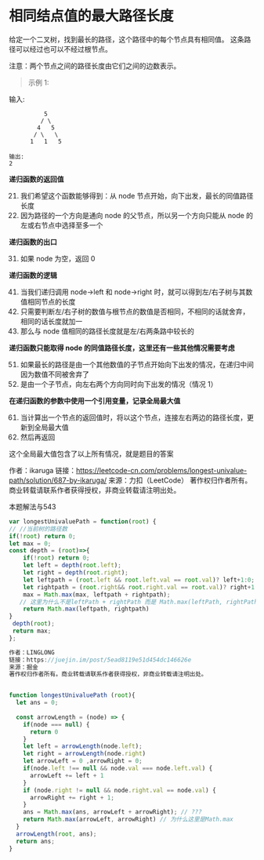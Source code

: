 # 相同结点值的最大路径长度

给定一个二叉树，找到最长的路径，这个路径中的每个节点具有相同值。 这条路径可以经过也可以不经过根节点。

注意：两个节点之间的路径长度由它们之间的边数表示。

> 示例 1:

输入:

              5
             / \
            4   5
           / \   \
          1   1   5
          
    输出:
    2    





**递归函数的返回值**

21. 我们希望这个函数能够得到：从 node 节点开始，向下出发，最长的同值路径长度
22. 因为路径的一个方向是通向 node 的父节点，所以另一个方向只能从 node 的左或右节点中选择至多一个



**递归函数的出口**

31. 如果 node 为空，返回 0



**递归函数的逻辑**

41. 当我们递归调用 node->left 和 node->right 时，就可以得到左/右子树与其数值相同节点的长度
42. 只需要判断左/右子树的数值与根节点的数值是否相同，不相同的话就舍弃，相同的话长度就加一
43. 那么与 node 值相同的路径长度就是左/右两条路中较长的



**递归函数只能取得 node 的同值路径长度，这里还有一些其他情况需要考虑**

51. 如果最长的路径是由一个其他数值的子节点开始向下出发的情况，在递归中间因为数值不同被舍弃了
52. 是由一个子节点，向左右两个方向同时向下出发的情况（情况 1）



**在递归函数的参数中使用一个引用变量，记录全局最大值**

61. 当计算出一个节点的返回值时，将以这个节点，连接左右两边的路径长度，更新到全局最大值
62. 然后再返回

这个全局最大值包含了以上所有情况，就是题目的答案

作者：ikaruga
链接：https://leetcode-cn.com/problems/longest-univalue-path/solution/687-by-ikaruga/
来源：力扣（LeetCode）
著作权归作者所有。商业转载请联系作者获得授权，非商业转载请注明出处。

本题解法与543

```js
var longestUnivaluePath = function(root) {
// //当前树的路径数
if(!root) return 0;
let max = 0;
const depth = (root)=>{
    if(!root) return 0;
    let left = depth(root.left);
    let right = depth(root.right);
    let leftpath = (root.left && root.left.val == root.val)? left+1:0;
    let rightpath = (root.right&& root.right.val == root.val)? right+1:0;
    max = Math.max(max, leftpath + rightpath);
   // 这里为什么不是leftPath + rightPath 而是 Math.max(leftPath, rightPath)
    return Math.max(leftpath, rightpath)
}
 depth(root);
 return max;
};

作者：LINGLONG
链接：https://juejin.im/post/5ead8119e51d454dc146626e
来源：掘金
著作权归作者所有。商业转载请联系作者获得授权，非商业转载请注明出处。
```







```js

function longestUnivaluePath (root){
  let ans = 0;
  
  const arrowLength = (node) => {
    if(node === null) {
      return 0
    }
    let left = arrowLength(node.left);
    let right = arrowLength(node.right)
    let arrowLeft = 0 ,arrowRight = 0;
    if(node.left !== null && node.val === node.left.val) {
      arrowLeft += left + 1
    }
    if (node.right != null && node.right.val == node.val) {
      arrowRight += right + 1;
    }
    ans = Math.max(ans, arrowLeft + arrowRight); // ???
    return Math.max(arrowLeft, arrowRight) // 为什么这里是Math.max
  }
  arrowLength(root, ans);
  return ans;
}


```

